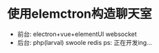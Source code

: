 # 使用elemctron构造聊天室
* 前台: electron+vue+elementUI	websocket
* 后台: php(larval) swoole redis
ps: 正在开发ing...

